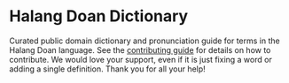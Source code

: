 
# Halang Doan Dictionary

Curated public domain dictionary and pronunciation guide for terms in the Halang Doan language. See the [contributing guide](https://github.com/drumworkteam/term/blob/make/.github/contributing.md) for details on how to contribute. We would love your support, even if it is just fixing a word or adding a single definition. Thank you for all your help!